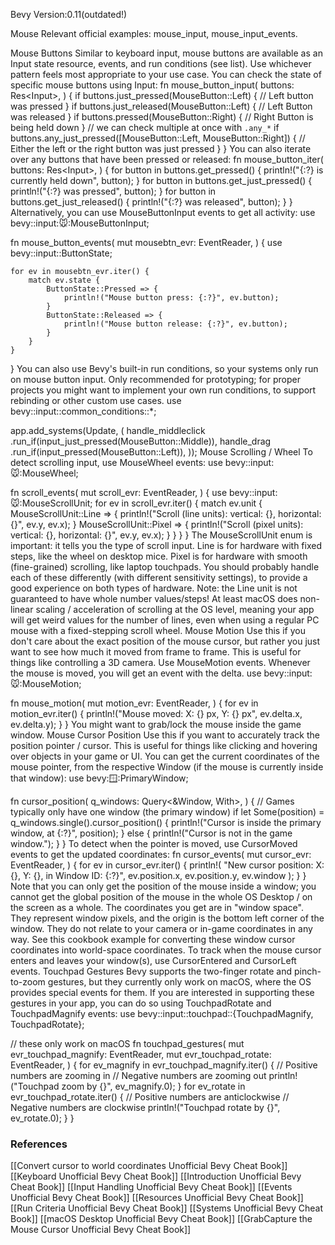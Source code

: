 Bevy Version:0.11(outdated!)


Mouse
Relevant official examples:
mouse_input,
mouse_input_events.

Mouse Buttons
Similar to keyboard input, mouse buttons are available as an
Input state resource, events, and run
conditions (see list). Use whichever
pattern feels most appropriate to your use case.
You can check the state of specific mouse buttons using
Input<MouseButton>:
fn mouse_button_input(
    buttons: Res<Input<MouseButton>>,
) {
    if buttons.just_pressed(MouseButton::Left) {
        // Left button was pressed
    }
    if buttons.just_released(MouseButton::Left) {
        // Left Button was released
    }
    if buttons.pressed(MouseButton::Right) {
        // Right Button is being held down
    }
    // we can check multiple at once with `.any_*`
    if buttons.any_just_pressed([MouseButton::Left, MouseButton::Right]) {
        // Either the left or the right button was just pressed
    }
}
You can also iterate over any buttons that have been pressed or released:
fn mouse_button_iter(
    buttons: Res<Input<MouseButton>>,
) {
    for button in buttons.get_pressed() {
        println!("{:?} is currently held down", button);
    }
    for button in buttons.get_just_pressed() {
        println!("{:?} was pressed", button);
    }
    for button in buttons.get_just_released() {
        println!("{:?} was released", button);
    }
}
Alternatively, you can use MouseButtonInput
events to get all activity:
use bevy::input::mouse::MouseButtonInput;

fn mouse_button_events(
    mut mousebtn_evr: EventReader<MouseButtonInput>,
) {
    use bevy::input::ButtonState;

    for ev in mousebtn_evr.iter() {
        match ev.state {
            ButtonState::Pressed => {
                println!("Mouse button press: {:?}", ev.button);
            }
            ButtonState::Released => {
                println!("Mouse button release: {:?}", ev.button);
            }
        }
    }
}
You can also use Bevy's built-in run conditions, so your
systems only run on mouse button input. Only recommended for
prototyping; for proper projects you might want to implement your own run
conditions, to support rebinding or other custom use cases.
use bevy::input::common_conditions::*;

app.add_systems(Update, (
    handle_middleclick
        .run_if(input_just_pressed(MouseButton::Middle)),
    handle_drag
        .run_if(input_pressed(MouseButton::Left)),
));
Mouse Scrolling / Wheel
To detect scrolling input, use MouseWheel events:
use bevy::input::mouse::MouseWheel;

fn scroll_events(
    mut scroll_evr: EventReader<MouseWheel>,
) {
    use bevy::input::mouse::MouseScrollUnit;
    for ev in scroll_evr.iter() {
        match ev.unit {
            MouseScrollUnit::Line => {
                println!("Scroll (line units): vertical: {}, horizontal: {}", ev.y, ev.x);
            }
            MouseScrollUnit::Pixel => {
                println!("Scroll (pixel units): vertical: {}, horizontal: {}", ev.y, ev.x);
            }
        }
    }
}
The MouseScrollUnit enum is important: it tells
you the type of scroll input. Line is for hardware with fixed steps, like
the wheel on desktop mice. Pixel is for hardware with smooth (fine-grained)
scrolling, like laptop touchpads.
You should probably handle each of these differently (with different
sensitivity settings), to provide a good experience on both types of hardware.
Note: the Line unit is not guaranteed to have whole number values/steps!
At least macOS does non-linear scaling / acceleration of
scrolling at the OS level, meaning your app will get weird values for the number
of lines, even when using a regular PC mouse with a fixed-stepping scroll wheel.
Mouse Motion
Use this if you don't care about the exact position of the mouse cursor,
but rather you just want to see how much it moved from frame to frame. This
is useful for things like controlling a 3D camera.
Use MouseMotion events. Whenever the
mouse is moved, you will get an event with the delta.
use bevy::input::mouse::MouseMotion;

fn mouse_motion(
    mut motion_evr: EventReader<MouseMotion>,
) {
    for ev in motion_evr.iter() {
        println!("Mouse moved: X: {} px, Y: {} px", ev.delta.x, ev.delta.y);
    }
}
You might want to grab/lock the mouse inside the game
window.
Mouse Cursor Position
Use this if you want to accurately track the position pointer / cursor. This is
useful for things like clicking and hovering over objects in your game or UI.
You can get the current coordinates of the mouse pointer, from the respective
Window (if the mouse is currently inside that window):
use bevy::window::PrimaryWindow;

fn cursor_position(
    q_windows: Query<&Window, With<PrimaryWindow>>,
) {
    // Games typically only have one window (the primary window)
    if let Some(position) = q_windows.single().cursor_position() {
        println!("Cursor is inside the primary window, at {:?}", position);
    } else {
        println!("Cursor is not in the game window.");
    }
}
To detect when the pointer is moved, use CursorMoved
events to get the updated coordinates:
fn cursor_events(
    mut cursor_evr: EventReader<CursorMoved>,
) {
    for ev in cursor_evr.iter() {
        println!(
            "New cursor position: X: {}, Y: {}, in Window ID: {:?}",
            ev.position.x, ev.position.y, ev.window
        );
    }
}
Note that you can only get the position of the mouse inside a window;
you cannot get the global position of the mouse in the whole OS Desktop /
on the screen as a whole.
The coordinates you get are in "window space". They represent window
pixels, and the origin is the bottom left corner of the window. They do not
relate to your camera or in-game coordinates in any way. See this cookbook
example for converting these window cursor coordinates
into world-space coordinates.
To track when the mouse cursor enters and leaves your window(s), use
CursorEntered and CursorLeft
events.
Touchpad Gestures
Bevy supports the two-finger rotate and pinch-to-zoom gestures, but they
currently only work on macOS, where the OS provides special events for them.
If you are interested in supporting these gestures in your app, you can do so
using TouchpadRotate and
TouchpadMagnify events:
use bevy::input::touchpad::{TouchpadMagnify, TouchpadRotate};

// these only work on macOS
fn touchpad_gestures(
    mut evr_touchpad_magnify: EventReader<TouchpadMagnify>,
    mut evr_touchpad_rotate: EventReader<TouchpadRotate>,
) {
    for ev_magnify in evr_touchpad_magnify.iter() {
        // Positive numbers are zooming in
        // Negative numbers are zooming out
        println!("Touchpad zoom by {}", ev_magnify.0);
    }
    for ev_rotate in evr_touchpad_rotate.iter() {
        // Positive numbers are anticlockwise
        // Negative numbers are clockwise
        println!("Touchpad rotate by {}", ev_rotate.0);
    }
}

### References
[[Convert cursor to world coordinates  Unofficial Bevy Cheat Book]] [[Keyboard  Unofficial Bevy Cheat Book]] [[Introduction  Unofficial Bevy Cheat Book]] [[Input Handling  Unofficial Bevy Cheat Book]] [[Events  Unofficial Bevy Cheat Book]] [[Resources  Unofficial Bevy Cheat Book]] [[Run Criteria  Unofficial Bevy Cheat Book]] [[Systems  Unofficial Bevy Cheat Book]] [[macOS Desktop  Unofficial Bevy Cheat Book]] [[GrabCapture the Mouse Cursor  Unofficial Bevy Cheat Book]] 